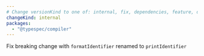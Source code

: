 ```yaml
---
# Change versionKind to one of: internal, fix, dependencies, feature, deprecation, breaking
changeKind: internal
packages:
  - "@typespec/compiler"
---
```


Fix breaking change with `formatIdentifier` renamed to `printIdentifier`
